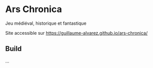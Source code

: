 # Ars Chronica
Jeu médiéval, historique et fantastique

Site accessible sur  https://guillaume-alvarez.github.io/ars-chronica/ 

## Build
...
